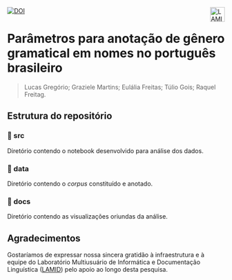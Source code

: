   <a align="left" href="https://doi.org/{insira o link doi aqui}">
    <img src="https://img.shields.io/badge/DOI-{disponível em breve}-blue" alt="DOI">
  </a>
  <a href="lamid.ufs.br"><img  align="right" src="https://github.com/user-attachments/assets/915d65fb-281c-42db-b81b-05c785c2473e" alt="LAMID" height="34" /></a> <br/>

# Parâmetros para anotação de gênero gramatical em nomes no português brasileiro
> Lucas Gregório; Graziele Martins; Eulália Freitas; Túlio Gois; Raquel Freitag.

## Estrutura do repositório

### 📁 src
Diretório contendo o notebook desenvolvido para análise dos dados.

### 📁 data
Diretório contendo o *corpus* constituído e anotado.

### 📁 docs
Diretório contendo as visualizações oriundas da análise.

<!--
## Como citar?
Para citar este trabalho, utilize a referência abaixo, o botão "Cite this repository" (na seção **About** à direita) ou [acesse o artigo completo](https://doi.org/10.48550/).
```
Insira a referência BibTex aqui. 
```
-->

## Agradecimentos
Gostaríamos de expressar nossa sincera gratidão à infraestrutura e à equipe do Laboratório Multiusuário de Informática e Documentação Linguística ([LAMID](https://github.com/lamid-ufs)) pelo apoio ao longo desta pesquisa.




